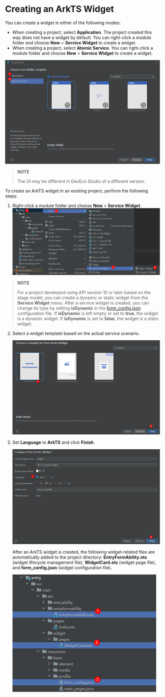 # Creating an ArkTS Widget

You can create a widget in either of the following modes:

- When creating a project, select **Application**. The project created this way does not have a widget by default. You can right-click a module folder and choose **New** > **Service Widget** to create a widget.
- When creating a project, select **Atomic Service**. You can right-click a module folder and choose **New** > **Service Widget** to create a widget.

![WidgetCreateProject](figures/WidgetCreateProject.png)

> **NOTE**
>
> The UI may be different in DevEco Studio of a different version.

To create an ArkTS widget in an existing project, perform the following steps:

1. Right-click a module folder and choose **New** > **Service Widget**.
   ![WidgetProjectCreate1](figures/WidgetProjectCreate1.png)
> **NOTE**
>
> For a project developed using API version 10 or later based on the stage model, you can create a dynamic or static widget from the **Service Widget** menu. After a service widget is created, you can change its type by setting **isDynamic** in the [form_config.json](arkts-ui-widget-configuration.md) configuration file. If **isDynamic** is left empty or set to **true**, the widget is a dynamic widget. If **isDynamic** is set to **false**, the widget is a static widget.
   
2. Select a widget template based on the actual service scenario.
   
   ![WidgetProjectCreate2](figures/WidgetProjectCreate2.png)

3. Set **Language** to **ArkTS** and click **Finish**.

   ![WidgetProjectCreate3](figures/WidgetProjectCreate3.png)

   After an ArkTS widget is created, the following widget-related files are automatically added to the project directory: **EntryFormAbility.ets** (widget lifecycle management file), **WidgetCard.ets** (widget page file), and **form_config.json** (widget configuration file).

   ![WidgetProjectView](figures/WidgetProjectView.png)
